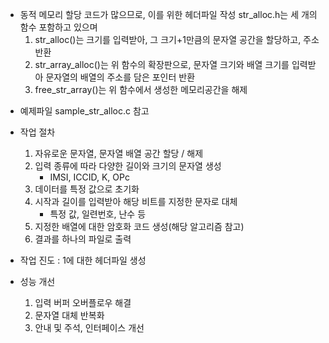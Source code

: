 * 동적 메모리 할당 코드가 많으므로, 이를 위한 헤더파일 작성
	str_alloc.h는 세 개의 함수 포함하고 있으며
	1. str_alloc()는 크기를 입력받아, 그 크기+1만큼의 문자열 공간을 할당하고, 주소 반환
	2. str_array_alloc()는 위 함수의 확장판으로, 문자열 크기와 배열 크기를 입력받아 문자열의 배열의 주소를 담은 포인터 반환
	3. free_str_array()는 위 함수에서 생성한 메모리공간을 해제
 - 예제파일 sample_str_alloc.c 참고

* 작업 절차
 	1. 자유로운 문자열, 문자열 배열 공간 할당 / 해제
	2. 입력 종류에 따라 다양한 길이와 크기의 문자열 생성
		* IMSI, ICCID, K, OPc
	3. 데이터를 특정 값으로 초기화
	4. 시작과 길이를 입력받아 해당 비트를 지정한 문자로 대체
		* 특정 값, 일련번호, 난수 등
	5. 지정한 배열에 대한 암호화 코드 생성(해당 알고리즘 참고)
	6. 결과를 하나의 파일로 출력

* 작업 진도 : 1에 대한 헤더파일 생성

* 성능 개선
	1. 입력 버퍼 오버플로우 해결
	2. 문자열 대체 반복화
	3. 안내 및 주석, 인터페이스 개선

